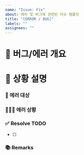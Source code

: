 ```yaml
---
name: "Issue: Fix"
about: 애러 및 버그에 관련된 이슈 템플릿
title: "[ERROR / BUG]"
labels: ""
assignees: ""
---
```


# 🐞 버그/에러 개요

<!-- 간단하게 한줄로 어떤 버그/에러인지 요약해서 적습니다 -->

# 📝 상황 설명

### 📄 에러 대상

<!-- 에러가 어디서 났는지 적기 -->

### 🕵🏻‍♀️ 에러 상황

<!-- 에러가 어떻게 나고 있는지 상세하게 적기 (사진 있으면 첨부) -->

### ✅ Resolve TODO

<!-- 에러/버그 수정 항목 나열하기 (PR할 때에는 모두 체크되어야함) -->

- [ ]

### 📚 Remarks

<!-- 이슈 해결에 있어 비고사항이 있었다면 적기 -->
